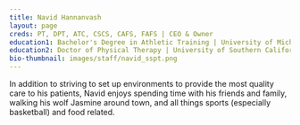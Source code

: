 ```yaml
---
title: Navid Hannanvash
layout: page
creds: PT, DPT, ATC, CSCS, CAFS, FAFS | CEO & Owner
education1: Bachelor's Degree in Athletic Training | University of Michigan
education2: Doctor of Physical Therapy | University of Southern California
bio-thumbnail: images/staff/navid_sspt.png
---
```


In addition to striving to set up environments to provide the most quality care to his patients, Navid enjoys spending time with his friends and family, walking his wolf Jasmine around town, and all things sports (especially basketball) and food related.

